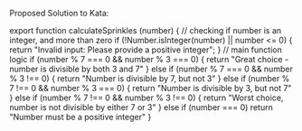 Proposed Solution to Kata: 

export function calculateSprinkles (number) {
    // checking if number is an integer, and more than zero
    if (!Number.isInteger(number) || number <= 0) {
        return "Invalid input: Please provide a positive integer";
    }
    // main function logic 
    if (number % 7 === 0 && number % 3 === 0) {
    return "Great choice - number is divisible by both 3 and 7"
    } else if (number % 7 === 0 && number % 3 !== 0) {
    return "Number is divisible by 7, but not 3" 
    } else if (number % 7 !== 0 && number % 3 === 0) {
   return "Number is divisible by 3, but not 7" 
    } else if (number % 7 !== 0 && number % 3 !== 0) {
    return "Worst choice, number is not divisible by either 7 or 3"
   } else if (number === 0)
   return "Number must be a positive integer"
}